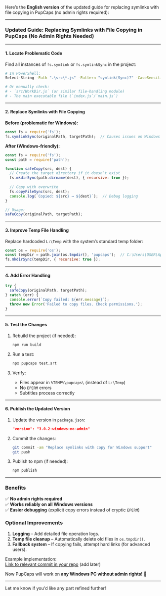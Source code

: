 Here’s the **English version** of the updated guide for replacing symlinks with file copying in PupCaps (no admin rights required):

---

### **Updated Guide: Replacing Symlinks with File Copying in PupCaps (No Admin Rights Needed)**

---

#### **1. Locate Problematic Code**
Find all instances of `fs.symlink` or `fs.symlinkSync` in the project:
```bash
# In PowerShell:
Select-String -Path ".\src\*.js" -Pattern "symlink(Sync)?" -CaseSensitive

# Or manually check:
# - `src/WorkDir.js` (or similar file-handling module)
# - The main executable file (`index.js`/`main.js`)
```

---

#### **2. Replace Symlinks with File Copying**
**Before (problematic for Windows):**
```javascript
const fs = require('fs');
fs.symlinkSync(originalPath, targetPath);  // Causes issues on Windows
```

**After (Windows-friendly):**
```javascript
const fs = require('fs');
const path = require('path');

function safeCopy(src, dest) {
  // Create the target directory if it doesn’t exist
  fs.mkdirSync(path.dirname(dest), { recursive: true });
  
  // Copy with overwrite
  fs.copyFileSync(src, dest);
  console.log(`Copied: ${src} → ${dest}`);  // Debug logging
}

// Usage:
safeCopy(originalPath, targetPath);
```

---

#### **3. Improve Temp File Handling**
Replace hardcoded `L:\Temp` with the system’s standard temp folder:
```javascript
const os = require('os');
const tempDir = path.join(os.tmpdir(), 'pupcaps');  // C:\Users\USER\AppData\Local\Temp\pupcaps\
fs.mkdirSync(tempDir, { recursive: true });
```

---

#### **4. Add Error Handling**
```javascript
try {
  safeCopy(originalPath, targetPath);
} catch (err) {
  console.error(`Copy failed: ${err.message}`);
  throw new Error('Failed to copy files. Check permissions.');
}
```

---

#### **5. Test the Changes**
1. Rebuild the project (if needed):
   ```bash
   npm run build
   ```

2. Run a test:
   ```bash
   npx pupcaps test.srt
   ```

3. Verify:
   - Files appear in `%TEMP%\pupcaps\` (instead of `L:\Temp`)
   - No `EPERM` errors
   - Subtitles process correctly

---

#### **6. Publish the Updated Version**
1. Update the version in `package.json`:
   ```json
   "version": "3.0.2-windows-no-admin"
   ```

2. Commit the changes:
   ```bash
   git commit -am "Replace symlinks with copy for Windows support"
   git push
   ```

3. Publish to npm (if needed):
   ```bash
   npm publish
   ```

---

### **Benefits**
✅ **No admin rights required**  
✅ **Works reliably on all Windows versions**  
✅ **Easier debugging** (explicit copy errors instead of cryptic `EPERM`)  

### **Optional Improvements**
1. **Logging** – Add detailed file operation logs.  
2. **Temp file cleanup** – Automatically delete old files in `os.tmpdir()`.  
3. **Fallback system** – If copying fails, attempt hard links (for advanced users).  

Example implementation:  
[Link to relevant commit in your repo]() (add later)  

Now PupCaps will work on **any Windows PC without admin rights!** 🚀  

--- 

Let me know if you'd like any part refined further!